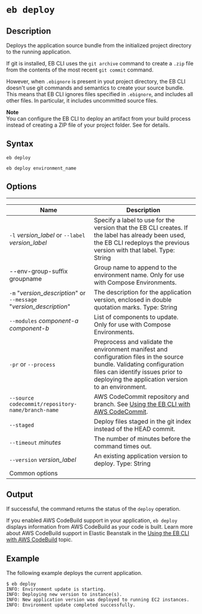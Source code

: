 # `eb deploy`<a name="eb3-deploy"></a>

## Description<a name="eb3-deploydescription"></a>

Deploys the application source bundle from the initialized project directory to the running application\.

If git is installed, EB CLI uses the `git archive` command to create a `.zip` file from the contents of the most recent `git commit` command\.

However, when `.ebignore` is present in yout project directory, the EB CLI doesn't use git commands and semantics to create your source bundle\. This means that EB CLI ignores files specified in `.ebignore`, and includes all other files\. In particular, it includes uncommitted source files\.

**Note**  
You can configure the EB CLI to deploy an artifact from your build process instead of creating a ZIP file of your project folder\. See  for details\.

## Syntax<a name="eb3-deploysyntax"></a>

 `eb deploy` 

 `eb deploy environment_name` 

## Options<a name="eb3-deployoptions"></a>


****  

|  Name  |  Description  | 
| --- | --- | 
|  `-l` *version\_label* or `--label` *version\_label*  |  Specify a label to use for the version that the EB CLI creates\. If the label has already been used, the EB CLI redeploys the previous version with that label\. Type: String  | 
| \-\-env\-group\-suffix groupname | Group name to append to the environment name\. Only for use with Compose Environments\. | 
|  `-m` "*version\_description*" or `--message` "*version\_description*"  |  The description for the application version, enclosed in double quotation marks\. Type: String  | 
|  `--modules` *component\-a component\-b*  | List of components to update\. Only for use with Compose Environments\. | 
|  `-pr` or `--process`  |  Preprocess and validate the environment manifest and configuration files in the source bundle\. Validating configuration files can identify issues prior to deploying the application version to an environment\.  | 
|  `--source codecommit/repository-name/branch-name`  |  AWS CodeCommit repository and branch\. See [Using the EB CLI with AWS CodeCommit](eb-cli-codecommit.md)\.  | 
|  `--staged`  |  Deploy files staged in the git index instead of the HEAD commit\.  | 
|  `--timeout` *minutes*  |  The number of minutes before the command times out\.  | 
|  `--version` *version\_label*  |  An existing application version to deploy\. Type: String  | 
|  Common options  |  | 

## Output<a name="eb3-deployoutput"></a>

If successful, the command returns the status of the `deploy` operation\.

If you enabled AWS CodeBuild support in your application, `eb deploy` displays information from AWS CodeBuild as your code is built\. Learn more about AWS CodeBuild support in Elastic Beanstalk in the [Using the EB CLI with AWS CodeBuild](eb-cli-codebuild.md) topic\.

## Example<a name="eb3-deployexample"></a>

The following example deploys the current application\.

```
$ eb deploy
INFO: Environment update is starting.
INFO: Deploying new version to instance(s).
INFO: New application version was deployed to running EC2 instances.
INFO: Environment update completed successfully.
```
